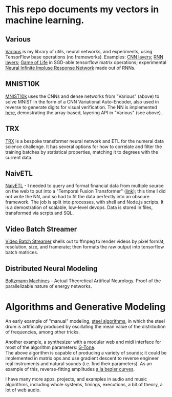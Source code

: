 # This repo documents my vectors in machine learning. 

## Various
[Various](https://github.com/folkstack/various) is my library of utils, neural networks, and experiments, using TensorFlow base operations (no frameworks). Examples: [CNN layers](https://github.com/folkstack/various/blob/master/topo.js#L84); [RNN layers](https://github.com/folkstack/various/blob/master/topo.js#L17); [Game of Life](https://github.com/NHQ/various/blob/iir/utils.js#L260) in SGD-able tensorflow matrix operations; experimental [Neural Infinite Impluse Response Network](https://github.com/NHQ/various/blob/iir/topo.js#L10) made out of RNNs. 

## MNIST10K
[MNIST10k](https://github.com/folkstack/mnist10k) uses the CNNs and dense networks from "Various" (above) to solve MNIST in the form of a CNN Variational Auto-Encoder, also used in reverse to generate digits for visual verification. The NN is implemented [here](https://github.com/folkstack/mnist10k/blob/master/app.js#L15), demostrating the array-based, layering API in "Various" (see above).  

## TRX
[TRX](trx.js) is a bespoke transformer neural network and ETL for the numerai data science challenge.  It has several options for how to correlate and filter the training batches by statistical properties, matching it to degrees with the current data.

## NaivETL
[NaivETL](/ETL) - I needed to query and format financial data from multiple source on the web to put into a "Temporal Fusion Transformer" ([link](https://github.com/folkstack/deep_learning_vitae)); this time I did not write the NN, and so had to fit the data perfectly into an obscure framework.  The job is split into processes, with shell and Node.js scripts.  It is a demostration of scalable, low-level devops.  Data is stored in files, transformed via scrpts and SQL. 

## Video Batch Streamer
[Video Batch Streamer](videobs.js) shells out to ffmpeg to render videos by pixel format, resolution, size, and framerate; then formats the raw output into tensorflow batch matrices.

## Distributed Neural Modeling
[Boltzmann Machines](https://github.com/folkstack/distributed_training_boltzmann_machines) - Actual Theoretical Artifical Neurology.  Proof of the parallelizable nature of energy networks.

# Algorithms and Generative Modeling

An early example of "manual" modeling, [steel algorithms](https://soundcloud.com/folkstack/steel-algorithms), in which the steel drum is artificially produced by oscillating the mean value of the distribution of frequencies, among other tricks.  

Another example, a synthesizer with a modular web and midi interface for most of the algorithm parameters: [G-Tone](http://github.com/folkstack/g-tone).  
The above algorithm is capable of producing a variety of sounds; it could be implemented in matrix ops and use gradient descent to reverse engineer real instruments and natural sounds (i.e. find their parameters).  As an example of this, reverse-fitting amplitudes [a la bezier curves](https://nhq.github.io/beezy/public/).  

I have many more apps, projects, and examples in audio and music algorithms, including whole systems, timings, executions, a bit of theory, a lot of web audio. 
